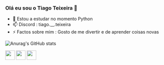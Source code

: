 ### Olá eu sou o Tiago Teixeira 👋

- 🌱 Estou a estudar no momento Python
- 📫 Discord : tiago.__.teixeira
- ⚡ Factos sobre mim : Gosto de me divertir e de aprender coisas novas

![Anurag's GitHub stats](https://github-readme-stats.vercel.app/api?username=tiagoteixeira9&show_icons=true&theme=blue-green)

<img align="center" height=30px width=30px src="https://cdn.jsdelivr.net/gh/devicons/devicon/icons/python/python-original.svg" />
<img align="center" height=30px width=30px src="https://cdn.jsdelivr.net/gh/devicons/devicon/icons/html5/html5-original.svg" />
<img align="center" height=30px width=30px src="https://cdn.jsdelivr.net/gh/devicons/devicon/icons/css3/css3-original.svg" />

